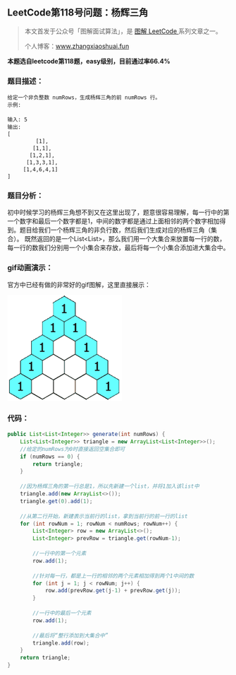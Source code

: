 ## LeetCode第118号问题：杨辉三角

> 本文首发于公众号「图解面试算法」，是 [图解 LeetCode ](<https://github.com/MisterBooo/LeetCodeAnimation>) 系列文章之一。
>
> 个人博客：www.zhangxiaoshuai.fun

**本题选自leetcode第118题，easy级别，目前通过率66.4%**
### 题目描述：
```
给定一个非负整数 numRows，生成杨辉三角的前 numRows 行。
示例:

输入: 5
输出:
[
    	 [1],
   	 	[1,1],
  	   [1,2,1],
  	  [1,3,3,1],
 	 [1,4,6,4,1]
]
```

### 题目分析：
初中时候学习的杨辉三角想不到又在这里出现了，题意很容易理解，每一行中的第一个数字和最后一个数字都是1，中间的数字都是通过上面相邻的两个数字相加得到。题目给我们一个杨辉三角的非负行数，然后我们生成对应的杨辉三角（集合）。
既然返回的是一个List<List<Integer>>，那么我们用一个大集合来放置每一行的数，每一行的数我们分别用一个小集合来存放，最后将每一个小集合添加进大集合中。

### gif动画演示：

官方中已经有做的非常好的gif图解，这里直接展示：

![](../Animation/resource.gif)

### 代码：

```java
public List<List<Integer>> generate(int numRows) {
    List<List<Integer>> triangle = new ArrayList<List<Integer>>();
    //给定的numRows为0时直接返回空集合即可
    if (numRows == 0) {
        return triangle;
    }

    //因为杨辉三角的第一行总是1，所以先新建一个list，并将1加入该list中
    triangle.add(new ArrayList<>());
    triangle.get(0).add(1);

    //从第二行开始，新建表示当前行的list，拿到当前行的前一行的list
    for (int rowNum = 1; rowNum < numRows; rowNum++) {
        List<Integer> row = new ArrayList<>();
        List<Integer> prevRow = triangle.get(rowNum-1);

        //一行中的第一个元素
        row.add(1);

        //针对每一行，都是上一行的相邻的两个元素相加得到两个1中间的数
        for (int j = 1; j < rowNum; j++) {
            row.add(prevRow.get(j-1) + prevRow.get(j));
        }

        //一行中的最后一个元素
        row.add(1);

        //最后将“整行添加到大集合中”
        triangle.add(row);
    }
	return triangle;
}
```


